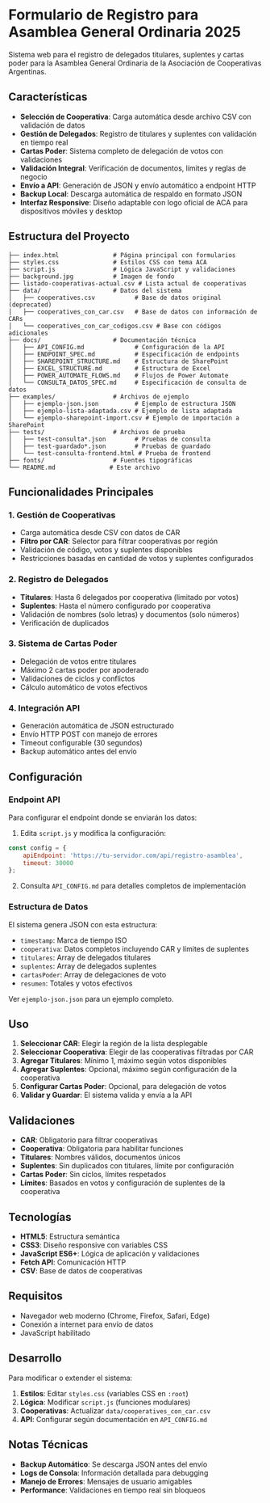 # Formulario de Registro para Asamblea General Ordinaria 2025

Sistema web para el registro de delegados titulares, suplentes y cartas poder para la Asamblea General Ordinaria de la Asociación de Cooperativas Argentinas.

## Características

- **Selección de Cooperativa**: Carga automática desde archivo CSV con validación de datos
- **Gestión de Delegados**: Registro de titulares y suplentes con validación en tiempo real
- **Cartas Poder**: Sistema completo de delegación de votos con validaciones
- **Validación Integral**: Verificación de documentos, límites y reglas de negocio
- **Envío a API**: Generación de JSON y envío automático a endpoint HTTP
- **Backup Local**: Descarga automática de respaldo en formato JSON
- **Interfaz Responsive**: Diseño adaptable con logo oficial de ACA para dispositivos móviles y desktop

## Estructura del Proyecto

```
├── index.html               # Página principal con formularios
├── styles.css               # Estilos CSS con tema ACA
├── script.js                # Lógica JavaScript y validaciones
├── background.jpg           # Imagen de fondo
├── listado-cooperativas-actual.csv # Lista actual de cooperativas
├── data/                    # Datos del sistema
│   ├── cooperatives.csv           # Base de datos original (deprecated)
│   ├── cooperatives_con_car.csv   # Base de datos con información de CARs
│   └── cooperatives_con_car_codigos.csv # Base con códigos adicionales
├── docs/                    # Documentación técnica
│   ├── API_CONFIG.md              # Configuración de la API
│   ├── ENDPOINT_SPEC.md           # Especificación de endpoints
│   ├── SHAREPOINT_STRUCTURE.md    # Estructura de SharePoint
│   ├── EXCEL_STRUCTURE.md         # Estructura de Excel
│   ├── POWER_AUTOMATE_FLOWS.md    # Flujos de Power Automate
│   └── CONSULTA_DATOS_SPEC.md     # Especificación de consulta de datos
├── examples/                # Archivos de ejemplo
│   ├── ejemplo-json.json          # Ejemplo de estructura JSON
│   ├── ejemplo-lista-adaptada.csv # Ejemplo de lista adaptada
│   └── ejemplo-sharepoint-import.csv # Ejemplo de importación a SharePoint
├── tests/                   # Archivos de prueba
│   ├── test-consulta*.json        # Pruebas de consulta
│   ├── test-guardado*.json        # Pruebas de guardado
│   └── test-consulta-frontend.html # Prueba de frontend
├── fonts/                   # Fuentes tipográficas
└── README.md               # Este archivo
```

## Funcionalidades Principales

### 1. Gestión de Cooperativas
- Carga automática desde CSV con datos de CAR
- **Filtro por CAR**: Selector para filtrar cooperativas por región
- Validación de código, votos y suplentes disponibles
- Restricciones basadas en cantidad de votos y suplentes configurados

### 2. Registro de Delegados
- **Titulares**: Hasta 6 delegados por cooperativa (limitado por votos)
- **Suplentes**: Hasta el número configurado por cooperativa
- Validación de nombres (solo letras) y documentos (solo números)
- Verificación de duplicados

### 3. Sistema de Cartas Poder
- Delegación de votos entre titulares
- Máximo 2 cartas poder por apoderado
- Validaciones de ciclos y conflictos
- Cálculo automático de votos efectivos

### 4. Integración API
- Generación automática de JSON estructurado
- Envío HTTP POST con manejo de errores
- Timeout configurable (30 segundos)
- Backup automático antes del envío

## Configuración

### Endpoint API

Para configurar el endpoint donde se enviarán los datos:

1. Edita `script.js` y modifica la configuración:
```javascript
const config = {
    apiEndpoint: 'https://tu-servidor.com/api/registro-asamblea',
    timeout: 30000
};
```

2. Consulta `API_CONFIG.md` para detalles completos de implementación

### Estructura de Datos

El sistema genera JSON con esta estructura:
- `timestamp`: Marca de tiempo ISO
- `cooperativa`: Datos completos incluyendo CAR y límites de suplentes
- `titulares`: Array de delegados titulares
- `suplentes`: Array de delegados suplentes
- `cartasPoder`: Array de delegaciones de voto
- `resumen`: Totales y votos efectivos

Ver `ejemplo-json.json` para un ejemplo completo.

## Uso

1. **Seleccionar CAR**: Elegir la región de la lista desplegable
2. **Seleccionar Cooperativa**: Elegir de las cooperativas filtradas por CAR
3. **Agregar Titulares**: Mínimo 1, máximo según votos disponibles
4. **Agregar Suplentes**: Opcional, máximo según configuración de la cooperativa
5. **Configurar Cartas Poder**: Opcional, para delegación de votos
6. **Validar y Guardar**: El sistema valida y envía a la API

## Validaciones

- **CAR**: Obligatorio para filtrar cooperativas
- **Cooperativa**: Obligatoria para habilitar funciones
- **Titulares**: Nombres válidos, documentos únicos
- **Suplentes**: Sin duplicados con titulares, límite por configuración
- **Cartas Poder**: Sin ciclos, límites respetados
- **Límites**: Basados en votos y configuración de suplentes de la cooperativa

## Tecnologías

- **HTML5**: Estructura semántica
- **CSS3**: Diseño responsive con variables CSS
- **JavaScript ES6+**: Lógica de aplicación y validaciones
- **Fetch API**: Comunicación HTTP
- **CSV**: Base de datos de cooperativas

## Requisitos

- Navegador web moderno (Chrome, Firefox, Safari, Edge)
- Conexión a internet para envío de datos
- JavaScript habilitado

## Desarrollo

Para modificar o extender el sistema:

1. **Estilos**: Editar `styles.css` (variables CSS en `:root`)
2. **Lógica**: Modificar `script.js` (funciones modulares)
3. **Cooperativas**: Actualizar `data/cooperatives_con_car.csv`
4. **API**: Configurar según documentación en `API_CONFIG.md`

## Notas Técnicas

- **Backup Automático**: Se descarga JSON antes del envío
- **Logs de Consola**: Información detallada para debugging
- **Manejo de Errores**: Mensajes de usuario amigables
- **Performance**: Validaciones en tiempo real sin bloqueos
